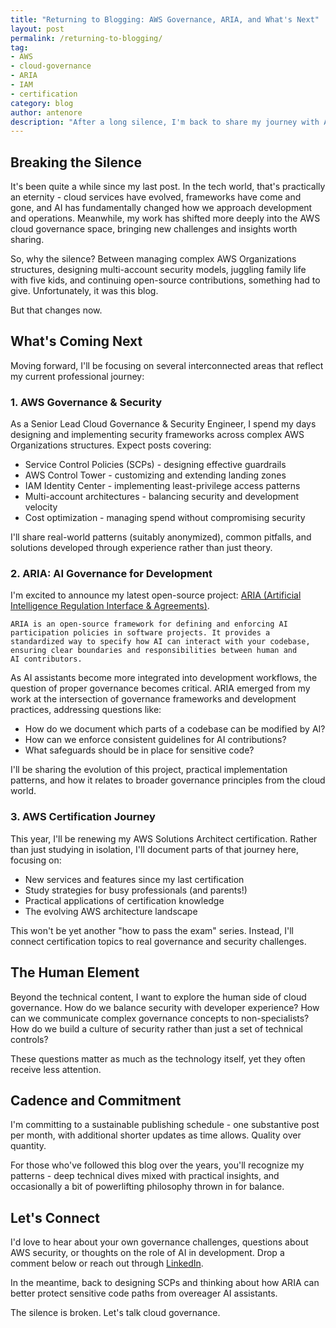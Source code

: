 ```yaml
---
title: "Returning to Blogging: AWS Governance, ARIA, and What's Next"
layout: post
permalink: /returning-to-blogging/
tag:
- AWS
- cloud-governance
- ARIA
- IAM
- certification
category: blog
author: antenore
description: "After a long silence, I'm back to share my journey with AWS governance, the ARIA project, and more"
---
```


## Breaking the Silence

It's been quite a while since my last post. In the tech world, that's practically an eternity - cloud services have evolved, frameworks have come and gone, and AI has fundamentally changed how we approach development and operations. Meanwhile, my work has shifted more deeply into the AWS cloud governance space, bringing new challenges and insights worth sharing.

So, why the silence? Between managing complex AWS Organizations structures, designing multi-account security models, juggling family life with five kids, and continuing open-source contributions, something had to give. Unfortunately, it was this blog.

But that changes now.

## What's Coming Next

Moving forward, I'll be focusing on several interconnected areas that reflect my current professional journey:

### 1. AWS Governance & Security

As a Senior Lead Cloud Governance & Security Engineer, I spend my days designing and implementing security frameworks across complex AWS Organizations structures. Expect posts covering:

- Service Control Policies (SCPs) - designing effective guardrails
- AWS Control Tower - customizing and extending landing zones
- IAM Identity Center - implementing least-privilege access patterns
- Multi-account architectures - balancing security and development velocity
- Cost optimization - managing spend without compromising security

I'll share real-world patterns (suitably anonymized), common pitfalls, and solutions developed through experience rather than just theory.

### 2. ARIA: AI Governance for Development

I'm excited to announce my latest open-source project: [ARIA (Artificial Intelligence Regulation Interface & Agreements)](https://github.com/antenore/ARIA).

```
ARIA is an open-source framework for defining and enforcing AI 
participation policies in software projects. It provides a 
standardized way to specify how AI can interact with your codebase, 
ensuring clear boundaries and responsibilities between human and 
AI contributors.
```

As AI assistants become more integrated into development workflows, the question of proper governance becomes critical. ARIA emerged from my work at the intersection of governance frameworks and development practices, addressing questions like:

- How do we document which parts of a codebase can be modified by AI?
- How can we enforce consistent guidelines for AI contributions?
- What safeguards should be in place for sensitive code?

I'll be sharing the evolution of this project, practical implementation patterns, and how it relates to broader governance principles from the cloud world.

### 3. AWS Certification Journey

This year, I'll be renewing my AWS Solutions Architect certification. Rather than just studying in isolation, I'll document parts of that journey here, focusing on:

- New services and features since my last certification
- Study strategies for busy professionals (and parents!)
- Practical applications of certification knowledge
- The evolving AWS architecture landscape

This won't be yet another "how to pass the exam" series. Instead, I'll connect certification topics to real governance and security challenges.

## The Human Element

Beyond the technical content, I want to explore the human side of cloud governance. How do we balance security with developer experience? How can we communicate complex governance concepts to non-specialists? How do we build a culture of security rather than just a set of technical controls?

These questions matter as much as the technology itself, yet they often receive less attention.

## Cadence and Commitment

I'm committing to a sustainable publishing schedule - one substantive post per month, with additional shorter updates as time allows. Quality over quantity.

For those who've followed this blog over the years, you'll recognize my patterns - deep technical dives mixed with practical insights, and occasionally a bit of powerlifting philosophy thrown in for balance.

## Let's Connect

I'd love to hear about your own governance challenges, questions about AWS security, or thoughts on the role of AI in development. Drop a comment below or reach out through [LinkedIn](https://www.linkedin.com/in/antenore/).

In the meantime, back to designing SCPs and thinking about how ARIA can better protect sensitive code paths from overeager AI assistants.

The silence is broken. Let's talk cloud governance.